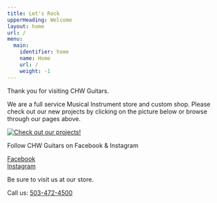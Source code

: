 ```yaml
---
title: Let's Rock
upperHeading: Welcome
layout: home
url: /
menu:
  main:
    identifier: home
    name: Home
    url: /
    weight: -1
---
```

Thank you for visiting CHW Guitars.

We are a full service Musical Instrument store and custom shop.
Please check out our new projects by clicking on the picture below or browse through our pages above.

[![Check out our projects!](/uploads/home_slideshow.gif)](/pictures)

Follow CHW Guitars on Facebook & Instagram

<div class="row">
  <div class="col-sm-6">
    <a href="https://www.facebook.com/chw.guitars/" class="btn btn-secondary">Facebook</a>
  </div>
  <div class="col-sm-6">
    <a href="https://www.instagram.com/accounts/login/?next=%2Fchw_guitars%2F&source=follow" class="btn btn-secondary">Instagram</a>
  </div>
</div>

Be sure to visit us at our store.

Call us: [503-472-4500](tel:503.472.4500)
